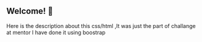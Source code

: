 

## Welcome! 👋

Here is the description about this css/html ,It was just the part of challange at mentor
I have done it using boostrap

